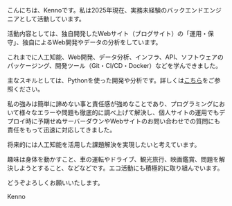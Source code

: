 こんにちは、Kennoです。私は2025年現在、実務未経験のバックエンドエンジニアとして活動しています。

活動内容としては、独自開発したWebサイト（ブログサイト）の「運用・保守」、独自によるWeb開発やデータの分析をしています。

これまでに人工知能、Web開発、データ分析、インフラ、API、ソフトウェアのパッケージング、開発ツール（Git・CI/CD・Docker）などを学んできました。

主なスキルとしては、Pythonを使った開発や分析です。詳しくは[こちら](#_skills)をご参照ください。

私の強みは簡単に諦めない事と責任感が強めなことであり、プログラミングにおいて様々なエラーや問題も徹底的に調べ上げて解決し、個人サイトの運用でもデプロイ時に予期せぬサーバーダウンやWebサイトのお問い合わせでの質問にも責任をもって迅速に対応してきました。

将来的には人工知能を活用した課題解決を実現したいと考えています。

趣味は身体を動かすこと、車の運転やドライブ、観光旅行、映画鑑賞、問題を解決しようとすること、などなどです。エコ活動にも積極的に取り組んでいます。

どうぞよろしくお願いいたします。

Kenno
